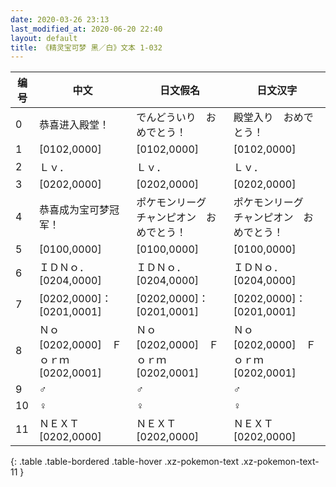 ```yaml
---
date: 2020-03-26 23:13
last_modified_at: 2020-06-20 22:40
layout: default
title: 《精灵宝可梦 黑／白》文本 1-032
---
```

| 编号 | 中文 | 日文假名 | 日文汉字 |
| ---- | ---- | ---- | --- |
| 0 | 恭喜进入殿堂！ | でんどういり　おめでとう！ | 殿堂入り　おめでとう！ |
| 1 | [0102,0000] | [0102,0000] | [0102,0000] |
| 2 | Ｌｖ． | Ｌｖ． | Ｌｖ． |
| 3 | [0202,0000] | [0202,0000] | [0202,0000] |
| 4 | 恭喜成为宝可梦冠军！ | ポケモンリーグ　チャンピオン　おめでとう！ | ポケモンリーグ　チャンピオン　おめでとう！ |
| 5 | [0100,0000] | [0100,0000] | [0100,0000] |
| 6 | ＩＤＮｏ．[0204,0000] | ＩＤＮｏ．[0204,0000] | ＩＤＮｏ．[0204,0000] |
| 7 | [0202,0000]：[0201,0001] | [0202,0000]：[0201,0001] | [0202,0000]：[0201,0001] |
| 8 | Ｎｏ　[0202,0000]　Ｆｏｒｍ　[0202,0001] | Ｎｏ　[0202,0000]　Ｆｏｒｍ　[0202,0001] | Ｎｏ　[0202,0000]　Ｆｏｒｍ　[0202,0001] |
| 9 | ♂ | ♂ | ♂ |
| 10 | ♀ | ♀ | ♀ |
| 11 | ＮＥＸＴ　[0202,0000] | ＮＥＸＴ　[0202,0000] | ＮＥＸＴ　[0202,0000] |
{: .table .table-bordered .table-hover .xz-pokemon-text .xz-pokemon-text-11 }